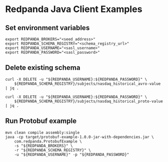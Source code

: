 # Redpanda Java Client Examples

## Set environment variables

```shell
export REDPANDA_BROKERS="<seed_address>"
export REDPANDA_SCHEMA_REGISTRY="<schema_registry_url>"
export REDPANDA_USERNAME="<sasl_username>"
export REDPANDA_PASSWORD="<sasl_password>"
```

## Delete existing schema

```shell
curl -X DELETE -u "${REDPANDA_USERNAME}:${REDPANDA_PASSWORD}" \
    ${REDPANDA_SCHEMA_REGISTRY}/subjects/nasdaq_historical_avro-value | jq .

curl -X DELETE -u "${REDPANDA_USERNAME}:${REDPANDA_PASSWORD}" \
    ${REDPANDA_SCHEMA_REGISTRY}/subjects/nasdaq_historical_proto-value | jq .
```

## Run Protobuf example

```shell
mvn clean compile assembly:single
java -cp target/protobuf-example-1.0.0-jar-with-dependencies.jar \
    com.redpanda.ProtobufExample \
    -s "${REDPANDA_BROKERS}" \
    -r "${REDPANDA_SCHEMA_REGISTRY}" \
    -u "${REDPANDA_USERNAME}" -p "${REDPANDA_PASSWORD}"
```
